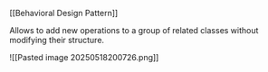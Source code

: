 [[Behavioral Design Pattern]]

Allows to add new operations to a group of related classes without modifying their structure.

![[Pasted image 20250518200726.png]]

